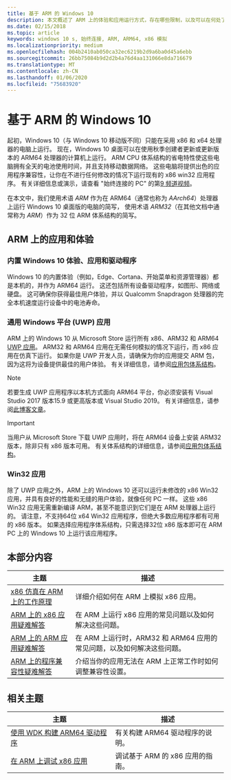 ```yaml
---
title: 基于 ARM 的 Windows 10
description: 本文概述了 ARM 上的体验和应用运行方式，存在哪些限制，以及可以在何处了解详细信息。
ms.date: 02/15/2018
ms.topic: article
keywords: windows 10 s, 始终连接, ARM, ARM64, x86 模拟
ms.localizationpriority: medium
ms.openlocfilehash: 004b2410ab050ca32ec6219b2d9a6ba0d45a6ebb
ms.sourcegitcommit: 26bb75084b9d2d2b4a76d4aa131066e8da716679
ms.translationtype: MT
ms.contentlocale: zh-CN
ms.lasthandoff: 01/06/2020
ms.locfileid: "75683920"
---
```

# <a name="windows-10-on-arm"></a>基于 ARM 的 Windows 10
起初，Windows 10（与 Windows 10 移动版不同）只能在采用 x86 和 x64 处理器的电脑上运行。 现在，Windows 10 桌面可以在使用秋季创建者更新或更新版本的 ARM64 处理器的计算机上运行。 ARM CPU 体系结构的省电特性使这些电脑拥有全天的电池使用时间，并且支持移动数据网络。 这些电脑将提供出色的应用程序兼容性，让你在不进行任何修改的情况下运行现有的 x86 win32 应用程序。 有关详细信息或演示，请查看 "始终连接的 PC" 的第[9 频道视频](https://channel9.msdn.com/Events/Build/2017/P4171)。

在本文中，我们使用术语 *ARM* 作为在 ARM64（通常也称为 *AArch64*）处理器上运行 Windows 10 桌面版的电脑的简写，  使用术语 *ARM32*（在其他文档中通常称为 *ARM*）作为 32 位 ARM 体系结构的简写。

## <a name="apps-and-experiences-on-arm"></a>ARM 上的应用和体验

### <a name="built-in-windows-10-experiences-apps-and-drivers"></a>内置 Windows 10 体验、应用和驱动程序
Windows 10 的内置体验（例如，Edge、Cortana、开始菜单和资源管理器）都是本机的，并作为 ARM64 运行。 这还包括所有设备驱动程序，如图形、网络或硬盘。 这可确保你获得最佳用户体验，并以 Qualcomm Snapdragon 处理器的完全本机速度运行设备中的电池寿命。

### <a name="universal-windows-platform-uwp-apps"></a>通用 Windows 平台 (UWP) 应用
ARM 上的 Windows 10 从 Microsoft Store 运行所有 x86、ARM32 和 ARM64 [UWP 应用](../get-started/universal-application-platform-guide.md)。 ARM32 和 ARM64 应用在无需任何模拟的情况下运行，而 x86 应用在仿真下运行。 如果你是 UWP 开发人员，请确保为你的应用提交 ARM 包，因为这将为设备提供最佳的用户体验。 有关详细信息，请参阅[应用包体系结构](/windows/msix/package/device-architecture)。

>[!NOTE]
> 若要生成 UWP 应用程序以本机方式面向 ARM64 平台，你必须安装有 Visual Studio 2017 版本15.9 或更高版本或 Visual Studio 2019。 有关详细信息，请参阅[此博客文章](https://blogs.windows.com/buildingapps/2018/11/15/official-support-for-windows-10-on-arm-development)。


>[!IMPORTANT]
> 当用户从 Microsoft Store 下载 UWP 应用时，将在 ARM64 设备上安装 ARM32 版本，除非只有 x86 版本可用。 有关体系结构的详细信息，请参阅[应用包体系结构](/windows/msix/package/device-architecture)。

### <a name="win32-apps"></a>Win32 应用
除了 UWP 应用之外，ARM 上的 Windows 10 还可以运行未修改的 x86 Win32 应用，并具有良好的性能和无缝的用户体验，就像任何 PC 一样。 这些 x86 Win32 应用无需重新编译 ARM，甚至不能意识到它们是在 ARM 处理器上运行的。 请注意，不支持64位 x64 Win32 应用程序，但绝大多数应用程序都有可用的 x86 版本。  如果选择应用程序体系结构，只需选择32位 x86 版本即可在 ARM PC 上的 Windows 10 上运行该应用程序。

## <a name="in-this-section"></a>本部分内容
|主题 | 描述 |
|-----|-----|
|[x86 仿真在 ARM 上的工作原理](apps-on-arm-x86-emulation.md)|详细介绍如何在 ARM 上模拟 x86 应用。|
|[ARM 上的 x86 应用疑难解答](apps-on-arm-troubleshooting-x86.md)|在 ARM 上运行 x86 应用的常见问题以及如何解决这些问题。 |
|[ARM 上的 ARM 应用疑难解答](apps-on-arm-troubleshooting-arm32.md)|在 ARM 上运行时，ARM32 和 ARM64 应用的常见问题，以及如何解决这些问题。 |
|[ARM 上的程序兼容性疑难解答](apps-on-arm-program-compat-troubleshooter.md)|介绍当你的应用无法在 ARM 上正常工作时如何调整兼容性设置。 |

## <a name="related-topics"></a>相关主题
|主题 | 描述 |
|-----|-----|
|[使用 WDK 构建 ARM64 驱动程序](https://docs.microsoft.com/windows-hardware/drivers/develop/building-arm64-drivers)|有关构建 ARM64 驱动程序的说明。 |
| [在 ARM 上调试 x86 应用](https://docs.microsoft.com/windows-hardware/drivers/debugger/debugging-arm64) | 调试基于 ARM 的 x86 应用的指南。 |
